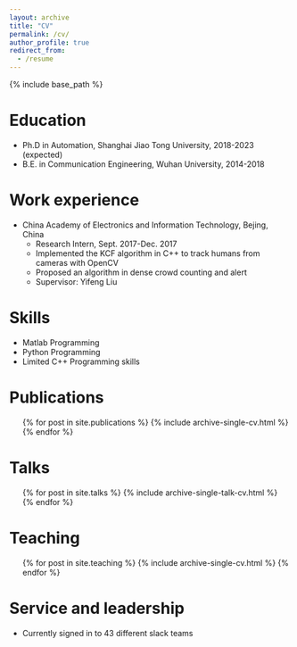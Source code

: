 ```yaml
---
layout: archive
title: "CV"
permalink: /cv/
author_profile: true
redirect_from:
  - /resume
---
```


{% include base_path %}

Education
======
* Ph.D in Automation, Shanghai Jiao Tong University, 2018-2023 (expected)
* B.E. in Communication Engineering, Wuhan University, 2014-2018

Work experience
======
* China Academy of Electronics and Information Technology, Bejing, China
  * Research Intern, Sept. 2017-Dec. 2017
  * Implemented the KCF algorithm in C++ to track humans from cameras with OpenCV 
  * Proposed an algorithm in dense crowd counting and  alert 
  * Supervisor: Yifeng Liu

  
Skills
======
* Matlab Programming
* Python Programming
* Limited C++ Programming skills

Publications
======
  <ul>{% for post in site.publications %}
    {% include archive-single-cv.html %}
  {% endfor %}</ul>
  
Talks
======
  <ul>{% for post in site.talks %}
    {% include archive-single-talk-cv.html %}
  {% endfor %}</ul>
  
Teaching
======
  <ul>{% for post in site.teaching %}
    {% include archive-single-cv.html %}
  {% endfor %}</ul>
  
Service and leadership
======
* Currently signed in to 43 different slack teams
